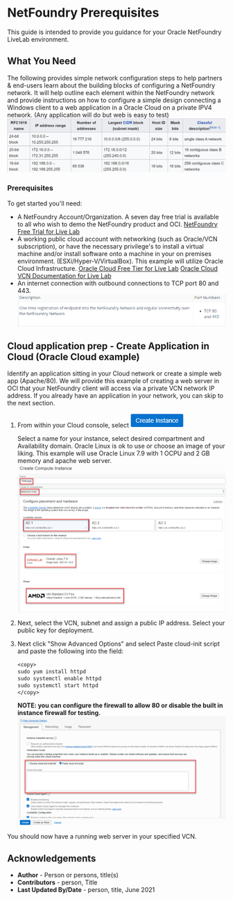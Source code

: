 
# NetFoundry Prerequisites

This guide is intended to provide you guidance for your Oracle NetFoundry LiveLab environment. 

## What You Need

The following provides simple network configuration steps to help partners & end-users learn about the building blocks of configuring a NetFoundry network.  It will help outline each element within the NetFoundry network and provide instructions on how to configure a simple design connecting a Windows client to a web application in a Oracle Cloud on a private IPV4 network. (Any application will do but web is easy to test)
![](./images/rfc1918.png " ")

### Prerequisites

To get started you'll need:

- A NetFoundry Account/Organization. A seven day free trial is available to all who wish to demo the NetFoundry product and OCI.
	[NetFoundry Free Trial for Live Lab](https://nfconsole.io/signup)
- A working public cloud account with networking (such as Oracle/VCN subscription), or have the necessary privilege's to install a virtual machine and/or install software onto a machine in your on premises environment. (ESXi/Hyper-V/VirtualBox). This example will utilize Oracle Cloud Infrastructure.
	[Oracle Cloud Free Tier for Live Lab](https://www.oracle.com/cloud/free/)
	[Oracle Cloud VCN Documentation for Live Lab](https://docs.oracle.com/en-us/iaas/Content/GSG/Tasks/creatingnetwork.htm)
- An internet connection with outbound connections to TCP port 80 and 443.
	![](./images/diag.5.png " ")

## Cloud application prep - Create Application in Cloud (Oracle Cloud example)

Identify an application sitting in your Cloud network or create a simple web app (Apache/80). We will provide this example of creating a web server in OCI that your NetFoundry client will access via a private VCN network IP address. If you already have an application in your network, you can skip to the next section.

1. From within your Cloud console, select 
	![](./images/diag1.5.png " ")
   
	Select a name for your instance, select desired compartment and Availability domain. Oracle Linux is ok to use or choose an image of your liking. This example will use Oracle Linux 7.9 with 1 OCPU and 2 GB memory and apache web server.
	![](./images/diag2.png " ")

2. Next, select the VCN, subnet and assign a public IP address.  Select your public key for deployment.

3. Next click "Show Advanced Options" and select Paste cloud-init script and paste the following into the field:
	````
	<copy>
	sudo yum install httpd
	sudo systemctl enable httpd
	sudo systemctl start httpd
	</copy>
	````
	**NOTE: you can configure the firewall to allow 80 or disable the built in instance firewall for testing.**
	![](./images/diag3.png " ")

You should now have a running web server in your specified VCN.

## Acknowledgements
* **Author** - Person or persons, title(s)
* **Contributors** -  person, Title
* **Last Updated By/Date** - person, title,  June 2021


